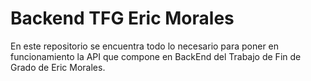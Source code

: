# Backend TFG Eric Morales

En este repositorio se encuentra todo lo necesario para poner en funcionamiento la API  que compone en BackEnd del Trabajo de Fin de Grado de Eric Morales.